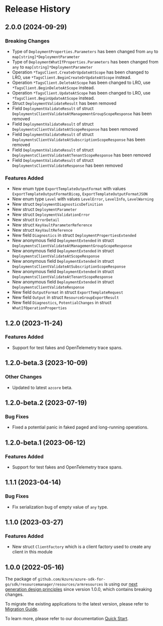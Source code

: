 # Release History

## 2.0.0 (2024-09-29)
### Breaking Changes

- Type of `DeploymentProperties.Parameters` has been changed from `any` to `map[string]*DeploymentParameter`
- Type of `DeploymentWhatIfProperties.Parameters` has been changed from `any` to `map[string]*DeploymentParameter`
- Operation `*TagsClient.CreateOrUpdateAtScope` has been changed to LRO, use `*TagsClient.BeginCreateOrUpdateAtScope` instead.
- Operation `*TagsClient.DeleteAtScope` has been changed to LRO, use `*TagsClient.BeginDeleteAtScope` instead.
- Operation `*TagsClient.UpdateAtScope` has been changed to LRO, use `*TagsClient.BeginUpdateAtScope` instead.
- Struct `DeploymentValidateResult` has been removed
- Field `DeploymentValidateResult` of struct `DeploymentsClientValidateAtManagementGroupScopeResponse` has been removed
- Field `DeploymentValidateResult` of struct `DeploymentsClientValidateAtScopeResponse` has been removed
- Field `DeploymentValidateResult` of struct `DeploymentsClientValidateAtSubscriptionScopeResponse` has been removed
- Field `DeploymentValidateResult` of struct `DeploymentsClientValidateAtTenantScopeResponse` has been removed
- Field `DeploymentValidateResult` of struct `DeploymentsClientValidateResponse` has been removed

### Features Added

- New enum type `ExportTemplateOutputFormat` with values `ExportTemplateOutputFormatBicep`, `ExportTemplateOutputFormatJSON`
- New enum type `Level` with values `LevelError`, `LevelInfo`, `LevelWarning`
- New struct `DeploymentDiagnosticsDefinition`
- New struct `DeploymentParameter`
- New struct `DeploymentValidationError`
- New struct `ErrorDetail`
- New struct `KeyVaultParameterReference`
- New struct `KeyVaultReference`
- New field `Diagnostics` in struct `DeploymentPropertiesExtended`
- New anonymous field `DeploymentExtended` in struct `DeploymentsClientValidateAtManagementGroupScopeResponse`
- New anonymous field `DeploymentExtended` in struct `DeploymentsClientValidateAtScopeResponse`
- New anonymous field `DeploymentExtended` in struct `DeploymentsClientValidateAtSubscriptionScopeResponse`
- New anonymous field `DeploymentExtended` in struct `DeploymentsClientValidateAtTenantScopeResponse`
- New anonymous field `DeploymentExtended` in struct `DeploymentsClientValidateResponse`
- New field `OutputFormat` in struct `ExportTemplateRequest`
- New field `Output` in struct `ResourceGroupExportResult`
- New field `Diagnostics`, `PotentialChanges` in struct `WhatIfOperationProperties`


## 1.2.0 (2023-11-24)
### Features Added

- Support for test fakes and OpenTelemetry trace spans.


## 1.2.0-beta.3 (2023-10-09)

### Other Changes

- Updated to latest `azcore` beta.

## 1.2.0-beta.2 (2023-07-19)

### Bug Fixes

- Fixed a potential panic in faked paged and long-running operations.

## 1.2.0-beta.1 (2023-06-12)

### Features Added

- Support for test fakes and OpenTelemetry trace spans.

## 1.1.1 (2023-04-14)
### Bug Fixes

- Fix serialization bug of empty value of `any` type.


## 1.1.0 (2023-03-27)
### Features Added

- New struct `ClientFactory` which is a client factory used to create any client in this module


## 1.0.0 (2022-05-16)

The package of `github.com/Azure/azure-sdk-for-go/sdk/resourcemanager/resources/armresources` is using our [next generation design principles](https://azure.github.io/azure-sdk/general_introduction.html) since version 1.0.0, which contains breaking changes.

To migrate the existing applications to the latest version, please refer to [Migration Guide](https://aka.ms/azsdk/go/mgmt/migration).

To learn more, please refer to our documentation [Quick Start](https://aka.ms/azsdk/go/mgmt).